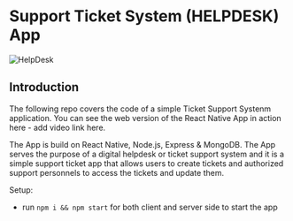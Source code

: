 # Support Ticket System (HELPDESK) App

![HelpDesk](https://i.ibb.co/Z8Y0CJv/Screenshot-2020-10-30-at-11-10-04.png)

## Introduction
The following repo covers the code of a simple Ticket Support Systenm application. You can see the web version of the React Native App in action here - add video link here.

The App is build on React Native, Node.js, Express & MongoDB. The App serves the purpose of a digital helpdesk or ticket support system and it is a simple support ticket app that allows users to create tickets and authorized support personnels to access the tickets and update them.

Setup:
- run ```npm i && npm start``` for both client and server side to start the app
